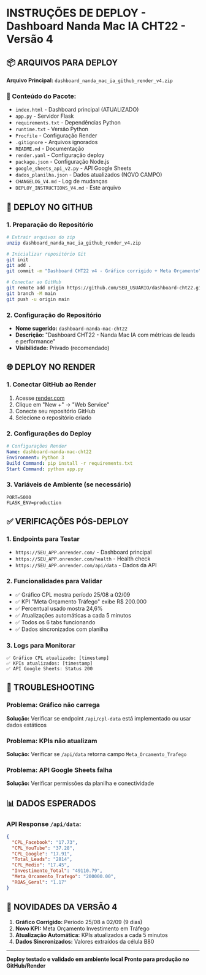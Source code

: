 # INSTRUÇÕES DE DEPLOY - Dashboard Nanda Mac IA CHT22 - Versão 4

## 📦 ARQUIVOS PARA DEPLOY

**Arquivo Principal:** `dashboard_nanda_mac_ia_github_render_v4.zip`

### 📁 Conteúdo do Pacote:
- `index.html` - Dashboard principal (ATUALIZADO)
- `app.py` - Servidor Flask
- `requirements.txt` - Dependências Python
- `runtime.txt` - Versão Python
- `Procfile` - Configuração Render
- `.gitignore` - Arquivos ignorados
- `README.md` - Documentação
- `render.yaml` - Configuração deploy
- `package.json` - Configuração Node.js
- `google_sheets_api_v2.py` - API Google Sheets
- `dados_planilha.json` - Dados atualizados (NOVO CAMPO)
- `CHANGELOG_V4.md` - Log de mudanças
- `DEPLOY_INSTRUCTIONS_V4.md` - Este arquivo

## 🚀 DEPLOY NO GITHUB

### 1. Preparação do Repositório
```bash
# Extrair arquivos do zip
unzip dashboard_nanda_mac_ia_github_render_v4.zip

# Inicializar repositório Git
git init
git add .
git commit -m "Dashboard CHT22 v4 - Gráfico corrigido + Meta Orçamento"

# Conectar ao GitHub
git remote add origin https://github.com/SEU_USUARIO/dashboard-cht22.git
git branch -M main
git push -u origin main
```

### 2. Configuração do Repositório
- **Nome sugerido:** `dashboard-nanda-mac-cht22`
- **Descrição:** "Dashboard CHT22 - Nanda Mac IA com métricas de leads e performance"
- **Visibilidade:** Privado (recomendado)

## 🌐 DEPLOY NO RENDER

### 1. Conectar GitHub ao Render
1. Acesse [render.com](https://render.com)
2. Clique em "New +" → "Web Service"
3. Conecte seu repositório GitHub
4. Selecione o repositório criado

### 2. Configurações do Deploy
```yaml
# Configurações Render
Name: dashboard-nanda-mac-cht22
Environment: Python 3
Build Command: pip install -r requirements.txt
Start Command: python app.py
```

### 3. Variáveis de Ambiente (se necessário)
```
PORT=5000
FLASK_ENV=production
```

## ✅ VERIFICAÇÕES PÓS-DEPLOY

### 1. Endpoints para Testar
- `https://SEU_APP.onrender.com/` - Dashboard principal
- `https://SEU_APP.onrender.com/health` - Health check
- `https://SEU_APP.onrender.com/api/data` - Dados da API

### 2. Funcionalidades para Validar
- ✅ Gráfico CPL mostra período 25/08 a 02/09
- ✅ KPI "Meta Orçamento Tráfego" exibe R$ 200.000
- ✅ Percentual usado mostra 24,6%
- ✅ Atualizações automáticas a cada 5 minutos
- ✅ Todos os 6 tabs funcionando
- ✅ Dados sincronizados com planilha

### 3. Logs para Monitorar
```
✅ Gráfico CPL atualizado: [timestamp]
✅ KPIs atualizados: [timestamp]
✅ API Google Sheets: Status 200
```

## 🔧 TROUBLESHOOTING

### Problema: Gráfico não carrega
**Solução:** Verificar se endpoint `/api/cpl-data` está implementado ou usar dados estáticos

### Problema: KPIs não atualizam
**Solução:** Verificar se `/api/data` retorna campo `Meta_Orcamento_Trafego`

### Problema: API Google Sheets falha
**Solução:** Verificar permissões da planilha e conectividade

## 📊 DADOS ESPERADOS

### API Response `/api/data`:
```json
{
  "CPL_Facebook": "17.73",
  "CPL_YouTube": "37.28", 
  "CPL_Google": "17.91",
  "Total_Leads": "2814",
  "CPL_Medio": "17.45",
  "Investimento_Total": "49110.79",
  "Meta_Orcamento_Trafego": "200000.00",
  "ROAS_Geral": "1.17"
}
```

## 🎯 NOVIDADES DA VERSÃO 4

1. **Gráfico Corrigido:** Período 25/08 a 02/09 (9 dias)
2. **Novo KPI:** Meta Orçamento Investimento em Tráfego
3. **Atualização Automática:** KPIs atualizados a cada 5 minutos
4. **Dados Sincronizados:** Valores extraídos da célula B80

---

**Deploy testado e validado em ambiente local**
**Pronto para produção no GitHub/Render**

